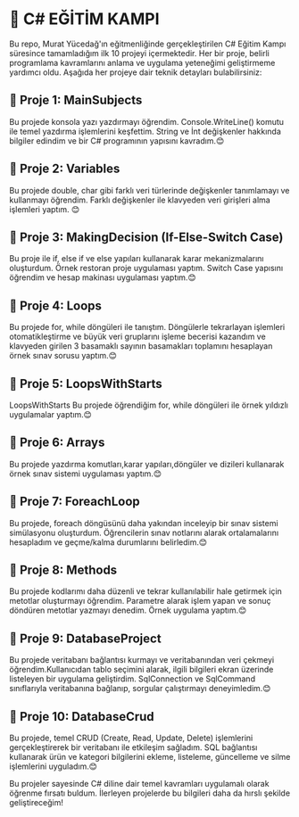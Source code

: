 # 🚀 C# EĞİTİM KAMPI 

Bu repo, Murat Yücedağ'ın eğitmenliğinde gerçekleştirilen C# Eğitim Kampı süresince tamamladığım ilk 10 projeyi içermektedir. Her bir proje, belirli programlama kavramlarını anlama ve uygulama yeteneğimi geliştirmeme yardımcı oldu. Aşağıda her projeye dair teknik detayları bulabilirsiniz:

## 🎉 Proje 1: MainSubjects
Bu projede konsola yazı yazdırmayı öğrendim. Console.WriteLine() komutu ile temel yazdırma işlemlerini keşfettim. String ve İnt değişkenler hakkında bilgiler edindim ve bir C# programının yapısını kavradım.😊

## 🎉 Proje 2: Variables
 Bu projede double, char gibi farklı veri türlerinde değişkenler tanımlamayı ve kullanmayı öğrendim. Farklı değişkenler ile klavyeden veri girişleri alma işlemleri yaptım. 😊

## 🎉 Proje 3: MakingDecision (If-Else-Switch Case) 
Bu proje ile if, else if ve else yapıları kullanarak karar mekanizmalarını oluşturdum. Örnek restoran proje uygulaması yaptım. Switch Case yapısını öğrendim ve hesap makinası uygulaması yaptım.😊

## 🎉 Proje 4: Loops
Bu projede for, while döngüleri ile tanıştım. Döngülerle tekrarlayan işlemleri otomatikleştirme ve büyük veri gruplarını işleme becerisi kazandım ve klavyeden girilen 3 basamaklı sayının basamakları toplamını hesaplayan örnek sınav sorusu yaptım.😊

##  🎉 Proje 5: LoopsWithStarts
LoopsWithStarts Bu projede öğrendiğim for, while döngüleri ile örnek yıldızlı uygulamalar yaptım.😊 

## 🎉 Proje 6: Arrays
Bu projede yazdırma komutları,karar yapıları,döngüler ve dizileri kullanarak örnek sınav sistemi uygulaması yaptım.😊 

##  🎉 Proje 7: ForeachLoop
Bu projede, foreach döngüsünü daha yakından inceleyip bir sınav sistemi simülasyonu oluşturdum. Öğrencilerin sınav notlarını alarak ortalamalarını hesapladım ve geçme/kalma durumlarını belirledim.😊

## 🎉 Proje 8: Methods
Bu projede kodlarımı daha düzenli ve tekrar kullanılabilir hale getirmek için metotlar oluşturmayı öğrendim. Parametre alarak işlem yapan ve sonuç döndüren metotlar yazmayı denedim. Örnek uygulama yaptım.😊 

## 🎉 Proje 9: DatabaseProject
Bu projede veritabanı bağlantısı kurmayı ve veritabanından veri çekmeyi öğrendim.Kullanıcıdan tablo seçimini alarak, ilgili bilgileri ekran üzerinde listeleyen bir uygulama geliştirdim. SqlConnection ve SqlCommand sınıflarıyla veritabanına bağlanıp, sorgular çalıştırmayı deneyimledim.😊

##  🎉 Proje 10: DatabaseCrud
Bu projede, temel CRUD (Create, Read, Update, Delete) işlemlerini gerçekleştirerek bir veritabanı ile etkileşim sağladım. SQL bağlantısı kullanarak ürün ve kategori bilgilerini ekleme, listeleme, güncelleme ve silme işlemlerini uyguladım.😊


Bu projeler sayesinde C# diline dair temel kavramları uygulamalı olarak öğrenme fırsatı buldum. İlerleyen projelerde bu bilgileri daha da hırslı şekilde geliştireceğim!
